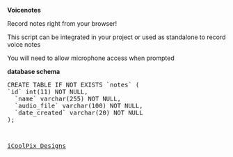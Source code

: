 <strong>Voicenotes</strong>
<p>
Record notes right from your browser!</p>
<p>This script can be integrated in your project or used as standalone to record voice notes</p>
<p>You will need to allow microphone access when prompted</p>

<strong>database schema</strong>
<pre>
CREATE TABLE IF NOT EXISTS `notes` (
`id` int(11) NOT NULL,
  `name` varchar(255) NOT NULL,
  `audio_file` varchar(100) NOT NULL,
  `date_created` varchar(20) NOT NULL
);
<pre>

<p><a href="http://icoolpix.com" target="_blank">iCoolPix Designs</a>